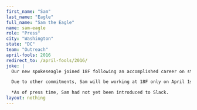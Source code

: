 ```yaml
---
first_name: "Sam"
last_name: "Eagle"
full_name: "Sam the Eagle"
name: sam-eagle
role: "Press"
city: "Washington"
state: "DC"
team: "Outreach"
april-fools: 2016
redirect_to: /april-fools/2016/
joke: |
  Our new spokeseagle joined 18F following an accomplished career on stage and screen. Sam has long been an outspoken communicator and patriot and he's eager to represent 18F to the world at large. "This new challenge, computer things, is a great step forward for this proud American eagle," says Sam, adding, "I have long been accustomed to colorful coworkers, with their capers and shenanigans. Here I expect seriousness and purpose.*"

  Due to other commitments, Sam will be working at 18F only on April 1st. If you'd like to join Mr. Eagle (and not just for April 1) you can <a href="https://pages.18f.gov/joining-18f/">see all of our openings and learn more about working at 18F</a>.)

  *As of press time, Sam had not yet been introduced to Slack.
layout: nothing
---
```

